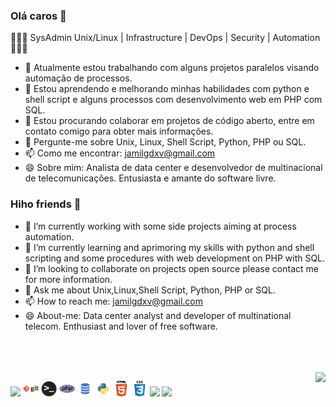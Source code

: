 ### Olá caros  👋


👨🏻‍💻 SysAdmin Unix/Linux | Infrastructure | DevOps | Security | Automation 👨🏻‍💻

- 🔭 Atualmente estou trabalhando com alguns projetos paralelos visando automação de processos.
- 🌱 Estou aprendendo e melhorando minhas habilidades com python e shell script e alguns processos com desenvolvimento web em PHP com SQL. 
- 👯 Estou procurando colaborar em projetos de código aberto, entre em contato comigo para obter mais informações.
- 💬 Pergunte-me sobre Unix, Linux, Shell Script, Python, PHP ou SQL.
- 📫 Como me encontrar: jamilgdxv@gmail.com
- 😄 Sobre mim: Analista de data center e desenvolvedor de multinacional de telecomunicações. Entusiasta e amante do software livre.



### Hiho friends 👋

- 🔭 I’m currently working with some side projects aiming at process automation.
- 🌱 I’m currently learning and aprimoring my skills with python and shell scripting and some procedures with web development on PHP with SQL. 
- 👯 I’m looking to collaborate on projects open source please contact me for more information.
- 💬 Ask me about Unix,Linux,Shell Script, Python, PHP or SQL.
- 📫 How to reach me: jamilgdxv@gmail.com
- 😄 About-me: Data center analyst and developer of multinational telecom. Enthusiast and lover of free software.

<code><br><br><br></code>
<img align="right" height="200" src="https://github.com/rajput2107/rajput2107/blob/master/Assets/Developer.gif"/>

<code><a href="https://www.linux.org/" target="_blank"><img height="25" src="https://www.vectorlogo.zone/logos/linux/linux-ar21.svg"></a></code>
<code><img height="25" src="https://raw.githubusercontent.com/github/explore/80688e429a7d4ef2fca1e82350fe8e3517d3494d/topics/git/git.png"></code>
<code><img height="25" src="https://raw.githubusercontent.com/github/explore/80688e429a7d4ef2fca1e82350fe8e3517d3494d/topics/terminal/terminal.png"></code>
<code><img height="25" src="https://raw.githubusercontent.com/github/explore/80688e429a7d4ef2fca1e82350fe8e3517d3494d/topics/php/php.png"></code>
<code><img height="25" src="https://raw.githubusercontent.com/github/explore/80688e429a7d4ef2fca1e82350fe8e3517d3494d/topics/sql/sql.png"></code>
<code><img height="25" src="https://raw.githubusercontent.com/github/explore/80688e429a7d4ef2fca1e82350fe8e3517d3494d/topics/python/python.png"></code>
<code><img height="25" src="https://raw.githubusercontent.com/github/explore/80688e429a7d4ef2fca1e82350fe8e3517d3494d/topics/html/html.png"></code>
<code><img height="25" src="https://raw.githubusercontent.com/github/explore/80688e429a7d4ef2fca1e82350fe8e3517d3494d/topics/css/css.png"></code>
<code><img height="25" src="https://1c59x53hoftliutzww6ccqnh-wpengine.netdna-ssl.com/wp-content/uploads/2019/02/Cloud-Crypto-DOCSIS-icon-grey-150x150.png"></code>
<code><img height="25" src="https://www.netio-products.com/files/styles/glossary_552x414/public/NETIO-Icon_M2M-SNMPv1-2.png"></code>
